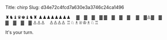 Title: chirp
Slug: d34e72c4fcd7a630e3a3746c24ca1496

♜♞♝♛♚♝♞♜ 
♟♟♟♟♟♟♟♟ 
 ▓ ▓ ▓ ▓ 
▓ ▓ ▓ ▓ 
 ▓ ▓♙▓ ▓ 
▓ ▓ ▓ ▓ 
♙♙♙ ♙♙♙♙ 
♖♘♗♕♔♗♘♖

It's your turn.
